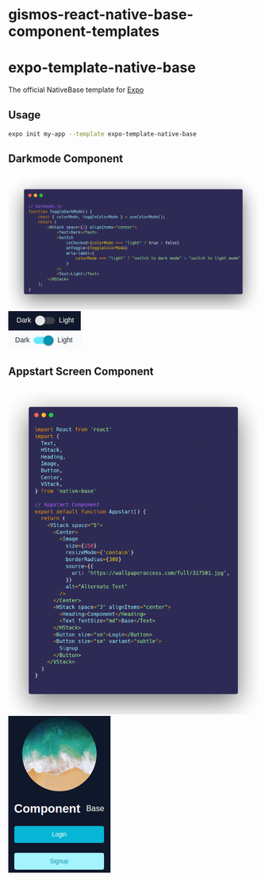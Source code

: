 # gismos-react-native-base-component-templates

# expo-template-native-base

The official NativeBase template for [Expo](https://docs.expo.io/)

## Usage

```sh
expo init my-app --template expo-template-native-base
```


## Darkmode Component
![Darkmode Code Beispiel](https://github.com/Gismo1337/gismos-react-native-base-component-templates/blob/main/assets/Darkmode.png?raw=true)<br />
![Switch Dark](https://github.com/Gismo1337/gismos-react-native-base-component-templates/blob/main/assets/toggleDark.png?raw=true)<br />
![Switch Light](https://github.com/Gismo1337/gismos-react-native-base-component-templates/blob/main/assets/toggleLight.png?raw=true)<br />

## Appstart Screen Component
![Appstart Code Beispiel](https://github.com/Gismo1337/gismos-react-native-base-component-templates/blob/main/assets/AppstartCode.png?raw=true)<br />
![Appstart Screen Preview](https://github.com/Gismo1337/gismos-react-native-base-component-templates/blob/main/assets/Appstart.png?raw=true)<br />
